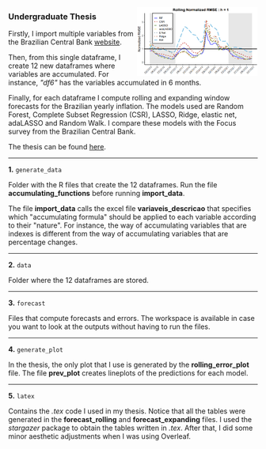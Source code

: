 <a href='https://github.com/titogbruni/Undergraduate_Thesis'><img src='https://github.com/titogbruni/Undergraduate_Thesis/blob/main/logo_README.png' align="right" height="139" /></a>

### **Undergraduate Thesis**

Firstly, I import multiple variables from the Brazilian Central Bank [website](https://www3.bcb.gov.br/sgspub/localizarseries/localizarSeries.do?method=prepararTelaLocalizarSeries).

Then, from this single dataframe, I create 12 new dataframes where variables are accumulated. For instance, *"df6"* has the variables accumulated in 6 months.

Finally, for each dataframe I compute rolling and expanding window forecasts for the Brazilian yearly inflation. The models used are Random Forest, Complete Subset Regression (CSR), LASSO, Ridge, elastic net, adaLASSO and Random Walk. I compare these models with the Focus survey from the Brazilian Central Bank.

The thesis can be found [here](https://github.com/titogbruni/Undergraduate_Thesis/blob/main/latex/output.pdf). 

------------------------------------------------------------------------


**1.** `generate_data`

Folder with the R files that create the 12 dataframes. Run the file **accumulating_functions** before running **import_data**. 

The file **import_data** calls the excel file **variaveis_descricao** that specifies which "accumulating formula" should be applied to each variable according to their "nature". For instance, the way of accumulating variables that are indexes is different from the way of accumulating variables that are percentage changes. 

------------------------------------------------------------------------


**2.** `data`

Folder where the 12 dataframes are stored.

------------------------------------------------------------------------


**3.** `forecast`

Files that compute forecasts and errors. The workspace is available in case you want to look at the outputs without having to run the files.

------------------------------------------------------------------------


**4.** `generate_plot`

In the thesis, the only plot that I use is generated by the **rolling_error_plot** file. The file **prev_plot** creates lineplots of the predictions for each model.

------------------------------------------------------------------------

**5.** `latex`

Contains the *.tex* code I used in my thesis. Notice that all the tables were generated in the **forecast_rolling** and **forecast_expanding** files. I used the *stargazer* package to obtain the tables written in *.tex*. After that, I did some minor aesthetic adjustments when I was using Overleaf.    

